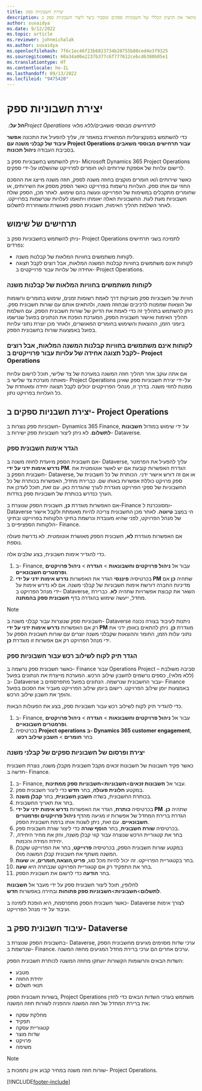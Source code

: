```yaml
---
title: יצירת חשבוניות ספק
description: מאמר זה מתאר את הרעיון הכללי של חשבוניות ספקים ומסביר כיצד ליצור חשבוניות ספק ב- Microsoft Dynamics 365 Project Operations.
author: suvaidya
ms.date: 9/12/2022
ms.topic: article
ms.reviewer: johnmichalak
ms.author: suvaidya
ms.openlocfilehash: 7f6c1ec46f23b6823734b28755b80ced4e3f9325
ms.sourcegitcommit: 60a34a00e2237b377c6f777612cebcd6380b05e1
ms.translationtype: HT
ms.contentlocale: he-IL
ms.lasthandoff: 09/13/2022
ms.locfileid: "9475420"
---
```

# <a name="create-vendor-invoices"></a>יצירת חשבוניות ספק

_**חל על:** ‏Project Operations לתרחישים מבוססי משאבים/ללא מלאי_

כדי להשתמש בפונקציונליות המתוארת במאמר זה, עליך להפעיל את התכונה **אפשר עיבוד של קבלני משנה עם Project Operations עבור תרחישים מבוססי משאבים** בסביבת העבודה **ניהול תכונות**.

ניתן להשתמש בחשבוניות ספק ב- Microsoft Dynamics 365 Project Operations לרישום עלויות של אספקת שירותים ו/או חומרים לפרוייקט שהושלמו על-ידי ספקים.

כאשר שירותים ו/או חומרים מוקצים בחוזה משנה לספק, חוזה משנה מייצג את ההסכם החוזי עם אותו ספק. העלויות נרשמות בפרוייקט כאשר הספק מספק את השירותים, או שחומרים מתקבלים במשימות של הפרוייקט ונעשה בהם שימוש. לאחר מכן, הספק שולח חשבוניות מעת לעת. החשבוניות האלה יאומתו ויתואמו לעלויות שנרשמות בפרוייקט. לאחר השלמת תהליך האימות, חשבונית הספק מאושרת ומשוחררת לתשלום.

## <a name="scenarios-for-use"></a>תרחישים של שימוש

ניתן להשתמש בחשבוניות ספק ב- Project Operations לתמיכה בשני תרחישים נפרדים:

- לקוחות משתמשים בחוויות המלאות של קבלנות משנה.
- לקוחות אינם משתמשים בחוויות קבלנות המשנה המלאות, אבל רוצים לקבל תצוגה אחידה של עלויות עבור פרוייקטים ב- Project Operations.

### <a name="customers-use-the-full-subcontracting-experiences"></a>לקוחות משתמשים בחוויות המלאות של קבלנות משנה

חוויות של חשבוניות ספק מעניקות דרך לאמת רשומות זמנים, שימוש בחומרים ורשומות של הוצאות שמפנות לרכיבים שבחוזה משנה, ולהתאים אותם עם שורות חשבונית ספק. ניתן להשתמש בתהליך זה כדי לאמת את הדיוק של שורות חשבונית הספק. עם השלמת תהליך האימות ואישור חשבונית הספק, המערכת הופכת את הנתונים בפועל שנרשמו ביומני הזמן, ההוצאות והשימוש בחומרים המאושרים, ולאחר מכן יוצרת נתוני עלויות בפועל באמצעות שורות בחשבונית הספק.

### <a name="customers-dont-use-the-full-subcontracting-experiences-but-want-to-have-a-unified-view-of-costs-on-projects-in-project-operations"></a>לקוחות אינם משתמשים בחוויות קבלנות המשנה המלאות, אבל רוצים לקבל תצוגה אחידה של עלויות עבור פרוייקטים ב- Project Operations

אם אתה עוקב אחר תהליך חוזה המשנה במערכת של צד שלישי, תוכל לרשום עלויות מאותה מערכת צד שלישי ב- Project Operations על-ידי יצירת חשבוניות ספק שאינן מפנות לחוזי משנה. בדרך זו, מנהלי הפרויקטים יכולים לקבל תצוגה יחידה ומאוחדת של כל העלויות בפרויקט נתון.

## <a name="create-vendor-invoices-in-project-operations"></a>יצירת חשבניות ספקים ב- Project Operations

חשבוניות ספק נוצרות ב- Dynamics 365 Finance, על ידי שימוש במודול **חשבונות לתשלום**. לא ניתן ליצור חשבוניות ספק ישירות ב- Dataverse.

### <a name="set-up-vendor-invoice-verification"></a>הגדר אימות חשבונית ספק

אם חשבונית הספק מיועדת לחוזה משנה ב- Dataverse, עליך להפעיל את הפרמטר **נדרש אימות ידני על ידי PM**. הגדרת האפשרות קובעת אם יש לאשר אוטומטית את חשבונית הספק ב- Dataverse, או אם זה דורש אישור ידני. הכותרת של כל חשבונית של ספק פרויקט כוללת אפשרות באותו שם. כברירת מחדל, האפשרות בכותרת של כל החשבוניות של ספקי הפרויקט מוגדרת לערך שהגדרת כאן. עם זאת, תוכל לעדכן את הערך כנדרש בכותרת של חשבוניות ספק בודדות.

אם האפשרות מוגדרת **כן**, חשבונית הספק שנוצרת ב-Finance ומסונכרנת ל- Dataverse הי במצב **טיוטה**. לאחר מכן החשבונית צריכה להיות מאומתת ולקבל אישור של מנהל הפרויקט, לפני שהיא מעובדת ונרשמת בתיקי הלקוחות בפרוייקט ובתיקי הלקוחות הספציפיים ב- Finance.

אם האפשרות מוגדרת **לא**, חשבונית הספק מאושרת אוטומטית. לא נדרשת פעולה נוספת.

כדי להגדיר אימות חשבונית, בצע שלבים אלה.

1. ב- Finance, עבור אל **ניהול פרויקטים וחשבונאות** \> **הגדרה** \> **ניהול פרויקטים ופרמטרים חשבונאיים**.
1. בכרטיסיה **פיננסי** הגדר את האפשרות **נדרש אימות ידני על ידי PM** שתהיה **כן** אם מדיניות החברה דורשת אימות חשבוניות של קבלני משנה. אם לא נדרש אימות על ידי מנהל הפרויקט ב- Dataverse, השאר את קבוצת אפשרויות שתהיה **לא**. כברירת מחדל, ייעשה שימוש בהגדרה בדף **חשבונית ספק בהמתנה**.

> [!NOTE]
> חשבוניות ספק שנוצרות עבור קבלני משנה ב- Dataverse ניתנות לעיבוד בצורה נכונה רק אם האפשרות **נדרש אימות ידני על ידי PM**  מוגדרת **כן**. ניתן להתאים באופן ידני את נתוני עלות הזמן, החומר וההוצאות שקבלני משנה יוצרים עם שורות חשבונית הספק על ידי מנהל הפרויקט רק אם אפשרות זו מוגדרת **כן**.

### <a name="set-up-a-procurement-integration-account-for-vendor-invoices"></a>הגדר תיק לקוח לשילוב רכש עבור חשבוניות ספק

כאשר חשבונית ספק נרשמה ב- Finance עבור Operations Project – סביבה משולבת (ללא מלאי), כספים נרשמים לחשבון שילוב הרכש. המערכת מייצרת את הנתונים בפועל ב- Dataverse עבור החשבונית שנרשמה. הנתונים בפועל מתפרסמים ב- Finance באמצעות יומן שילוב הפרויקט. רישום ביומן שילוב הפרוייקט מעביר את הסכום בפועל והופך את חשבון שילוב הרכש.

כדי להגדיר תיק לקוח לשילוב רכש עבור חשבוניות ספק, בצע את הפעולות הבאות.

1. ב- Finance, עבור אל **ניהול פרויקטים וחשבונאות** \> **הגדרה** \> **ניהול פרויקטים ופרמטרים חשבונאיים**.
1. בכרטיסיה **Project operations ב- Dynamics 365 customer engagement**, בחר **חומרים** \> **חשבון שילוב רכש‬‏‫**.

### <a name="create-and-post-subcontract-vendor-invoices"></a>יצירת ופרסום של חשבוניות ספקים של קבלני משנה

כאשר פקיד חשבונות של חשבונות זכאים מקבל חשבונית מקבלן משנה, נוצרת חשבונית חדשה ב- Finance.

1. ב- Finance, עבור אל **חשבונות זכאים**\>**חשבוניות**\>**חשבוניות ספק ממתינות**.
1. במקטע **חלונית פעולה**, בחר **חדשׁ** כדי ליצור חשבונית ספק.
1. בכותרת החשבונית, בשדה **חשבון חשבונית**, בחר **קבלן משנה**.
1. בחר את תאריך החשבונית.
1. בכרטיסיה **כותרת**, הגדר את האפשרות **נדרש אימות ידני על ידי PM** שתהיה **כן**. הגדרת ברירת המחדל של אפשרות זו מגיעה מהדף **ניהול פרויקטים ופרמטרים חשבונאיים**. עם זאת, ניתן לשנות אותו ברמת חשבונית הספק.
1. בכרטיסיה **שורת חשבונית**, בחר **הוסף שורה** כדי ליצור שורת חשבונית ספק.
1. בחר את קטגוריית הרכש שנוצרה עבור קווי קבלן משנה, והזן את מחיר היחידה, יחידת המידה והכמות.
1. במקטע שורות חשבונית הספק, בכרטיסיה **פרוייקט**, בחר את הפרוייקט שקבלן המשנה משתף את חשבונית קבלן המשנה מולו.
1. בחר בקטגוריית הפרוייקט. זה יכול להיות מכל סוג, **פריט**,**הוצאה**,**חומרים**, או **שעות**.
1. בחר את התפקיד רק אם קטגוריית הפרויקט שנבחרה היא **שעה**.
1. בחר **הודעה** כדי לרשום את חשבונית הספק.

לחלופין, תוכל ליצור חשבונית ספק על ידי מעבר אל **חשבונות לתשלום**\>**חשבוניות**\>**חשבוניות ספק פתוחות** ובחירה באפשרות **חדש**.

כאשר חשבונית הספק מתפרסמת, היא הופכת לזמינה ב- Dataverse לצורך אימות ועיבוד על ידי מנהל הפרוייקט.

## <a name="vendor-invoice-processing-in-dataverse"></a>עיבוד חשבונית ספק ב- Dataverse

בחשבונית הספק שנוצרת ב- Dataverse, ערכי שדות מסוימים מגיעים מחשבונית הספק שנרשמת ב- Finance. ערכים אחרים הם ערכי ברירת מחדל המגיעים מחוזה המשנה.

השדות הבאים והרשומות הקשורות יועתקו מחוזה המשנה לכותרת חשבונית הספק:

- מטבע
- יחידת החוזה
- תנאי תשלום

בשורות חשבונית הספק, Project Operations משתמש בערכי השדות הבאים כדי להזין את ברירת המחדל של חוזה המשנה וההפניה לשורות חוזה המשנה:

- מחלקת עסקה
- תפקיד
- קטגוריית עסקה
- שדות מוצר
- פרויקט
- משימה

> [!NOTE]
> שורות חוזה משנה במחיר קבוע אינן נתמכות ב- Project Operations.

[!INCLUDE[footer-include](../includes/footer-banner.md)]
